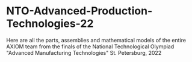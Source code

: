 # NTO-Advanced-Production-Technologies-22

Here are all the parts, assemblies and mathematical models of the entire AXIOM team from the finals of the National Technological Olympiad "Advanced Manufacturing Technologies" St. Petersburg, 2022
